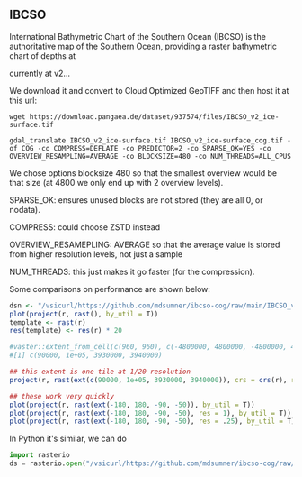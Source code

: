 ## IBCSO

International Bathymetric Chart of the Southern Ocean (IBCSO) is the authoritative map of the Southern Ocean, providing a raster bathymetric chart of 
depths at  

currently at v2…

We download it and convert to Cloud Optimized GeoTIFF and then host it
at this url:

```
wget https://download.pangaea.de/dataset/937574/files/IBCSO_v2_ice-surface.tif

gdal_translate IBCSO_v2_ice-surface.tif IBCSO_v2_ice-surface_cog.tif -of COG -co COMPRESS=DEFLATE -co PREDICTOR=2 -co SPARSE_OK=YES -co OVERVIEW_RESAMPLING=AVERAGE -co BLOCKSIZE=480 -co NUM_THREADS=ALL_CPUS
```

We chose options blocksize 480 so that the smallest overview would be that size (at 4800 we only end up with 2 overview levels). 

SPARSE_OK: ensures unused blocks are not stored (they are all 0, or nodata). 

COMPRESS: could choose ZSTD instead

OVERVIEW_RESAMEPLING: AVERAGE so that the average value is stored from higher resolution levels, not just a sample

NUM_THREADS: this just makes it go faster (for the compression). 

Some comparisons on performance are shown below:



```R
dsn <- "/vsicurl/https://github.com/mdsumner/ibcso-cog/raw/main/IBCSO_v2_ice-surface_cog.tif"
plot(project(r, rast(), by_util = T))
template <- rast(r)
res(template) <- res(r) * 20

#vaster::extent_from_cell(c(960, 960), c(-4800000, 4800000, -4800000, 4800000), 83050)
#[1] c(90000, 1e+05, 3930000, 3940000)

## this extent is one tile at 1/20 resolution
project(r, rast(ext(c(90000, 1e+05, 3930000, 3940000)), crs = crs(r), res = 500), by_util = TRUE)

## these work very quickly
plot(project(r, rast(ext(-180, 180, -90, -50)), by_util = T))
plot(project(r, rast(ext(-180, 180, -90, -50), res = 1), by_util = T))
plot(project(r, rast(ext(-180, 180, -90, -50), res = .25), by_util = T))

```

In Python it's similar, we can do 

```python
import rasterio
ds = rasterio.open("/vsicurl/https://github.com/mdsumner/ibcso-cog/raw/main/IBCSO_v2_ice-surface_cog.tif")

```
